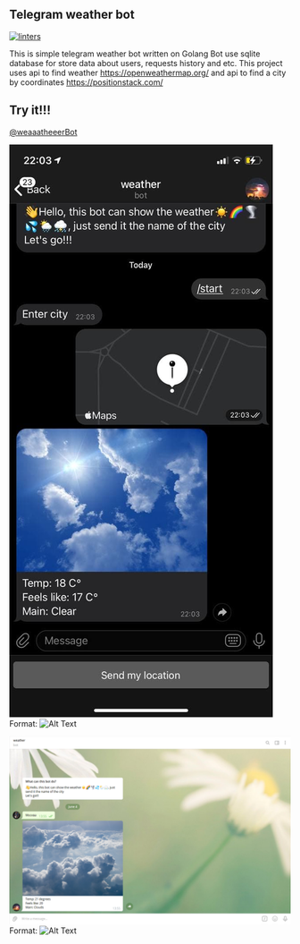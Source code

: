 ## Telegram weather bot
[![linters](https://github.com/rinamuka/weatherBot/actions/workflows/linters.yaml/badge.svg)](https://github.com/rinamuka/weatherBot/actions/workflows/linters.yaml)

This is simple telegram weather bot written on Golang
Bot use sqlite database for store data about users, requests history and etc. This project uses api to find weather https://openweathermap.org/ and api to find a city by coordinates https://positionstack.com/
## Try it!!!
[@weaaatheeerBot]()



![GitHub Logo](/images/iphone_image.jpg)
Format: ![Alt Text](url)

![GitHub Logo](/images/desktop_image.png)
Format: ![Alt Text](url)
